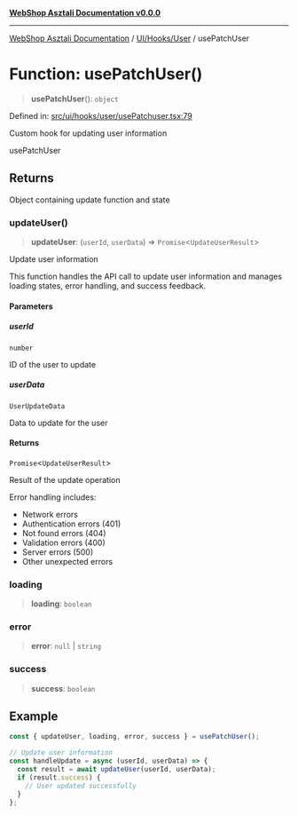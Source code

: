 [**WebShop Asztali Documentation v0.0.0**](../../../../README.md)

***

[WebShop Asztali Documentation](../../../../modules.md) / [UI/Hooks/User](../README-3.md) / usePatchUser

# Function: usePatchUser()

> **usePatchUser**(): `object`

Defined in: [src/ui/hooks/user/usePatchuser.tsx:79](https://github.com/yourusername/webshop_asztali/blob/966ac422304bbbe6308f4e6c123a88355a82fe82/src/ui/hooks/user/usePatchuser.tsx#L79)

Custom hook for updating user information

 usePatchUser

## Returns

Object containing update function and state

### updateUser()

> **updateUser**: (`userId`, `userData`) => `Promise`\<`UpdateUserResult`\>

Update user information

This function handles the API call to update user information and manages
loading states, error handling, and success feedback.

#### Parameters

##### userId

`number`

ID of the user to update

##### userData

`UserUpdateData`

Data to update for the user

#### Returns

`Promise`\<`UpdateUserResult`\>

Result of the update operation

Error handling includes:
- Network errors
- Authentication errors (401)
- Not found errors (404)
- Validation errors (400)
- Server errors (500)
- Other unexpected errors

### loading

> **loading**: `boolean`

### error

> **error**: `null` \| `string`

### success

> **success**: `boolean`

## Example

```ts
const { updateUser, loading, error, success } = usePatchUser();

// Update user information
const handleUpdate = async (userId, userData) => {
  const result = await updateUser(userId, userData);
  if (result.success) {
    // User updated successfully
  }
};
```
